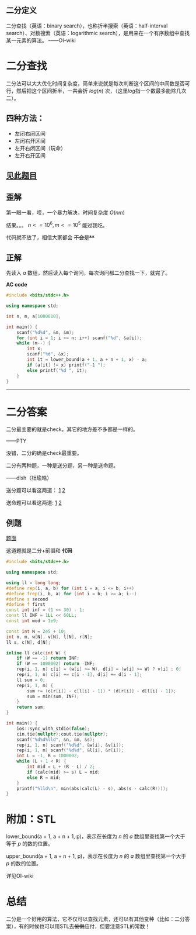 ## 二分定义
二分查找（英语：binary search），也称折半搜索（英语：half-interval search）、对数搜索（英语：logarithmic search），是用来在一个有序数组中查找某一元素的算法。
                                         ——OI-wiki
# 二分查找
二分法可以大大优化时间复杂度，简单来说就是每次判断这个区间的中间数是否可行，然后把这个区间折半，一共会折 $log(n)$ 次，（这里$log$指一个数最多能除几次二）。
## 四种方法：
- 左闭右闭区间
- 左闭右开区间
- 左开右闭区间（玩命）
- 左开右开区间

## [见此题目](https://www.luogu.com.cn/problem/P2249)

## 歪解
第一眼一看，哎，一个暴力解决，时间复杂度 $O(nm)$

结果。。。 $n <= 10^6, m <= 10^5$ 能过我吃。

代码就不放了，相信大家都会 ~~不会是**~~
## 正解
先读入 $a$ 数组，然后读入每个询问，每次询问都二分查找一下，就完了。

**AC code**
```cpp
#include <bits/stdc++.h>

using namespace std;

int n, m, a[1000010]; 

int main() {
	scanf("%d%d", &n, &m);
	for (int i = 1; i <= n; i++) scanf("%d", &a[i]);
	while (m--) {
		int x;
		scanf("%d", &x);
		int it = lower_bound(a + 1, a + n + 1, x) - a;
		if (a[it] != x) printf("-1 "); 
		else printf("%d ", it);
	}
} 
```


------------

# 二分答案
二分最主要的就是check，其它的地方差不多都是一样的。

——PTY

没错，二分的确是check最重要。

二分有两种题，一种是送分题，另一种是送命题。

——dlsh（杜瑜皓）

送分题可以看这两道： [1](https://www.luogu.com.cn/problem/P2249)
 [2](https://www.luogu.com.cn/problem/P8647)

送命题可以看这两道:  [1](https://www.luogu.com.cn/problem/P2619)
 [2](https://www.luogu.com.cn/problem/P3534)

 ## 例题
[题面](https://www.luogu.com.cn/problem/P1314)

这道题就是二分+前缀和
**代码**
```cpp
#include <bits/stdc++.h>

using namespace std;

using ll = long long;
#define rep(i, a, b) for (int i = a; i <= b; i++)
#define frep(i, b, a) for (int i = b; i >= a; i--)
#define s second
#define f first
const int inf = (1 << 30) - 1;
const ll INF = 1LL << 60LL;
const int mod = 1e9;

const int N = 2e5 + 10;
int n, m, w[N], v[N], l[N], r[N];
ll s, c[N], d[N];

inline ll calc(int W) {
	if (W == -1) return INF;
	if (W == 1000002) return -INF;
	rep(i, 1, n) c[i] = (w[i] >= W), d[i] = (w[i] >= W) ? v[i] : 0;
	rep(i, 1, n) c[i] += c[i - 1], d[i] += d[i - 1];
	ll sum = 0;
	rep(i, 1, m) {
		sum += (c[r[i]] - c[l[i] - 1]) * (d[r[i]] - d[l[i] - 1]);
		sum = min(sum, INF);
	}
	return sum;
}

int main() {
	ios::sync_with_stdio(false);
	cin.tie(nullptr);cout.tie(nullptr);
	scanf("%d%d%lld", &n, &m, &s);
	rep(i, 1, n) scanf("%d%d", &w[i], &v[i]);
	rep(i, 1, m) scanf("%d%d", &l[i], &r[i]);
	int L = -1, R = 1000002;
	while (L + 1 < R) {
		int mid = L + (R - L) / 2;
		if (calc(mid) >= s) L = mid;
		else R = mid;
	}
	printf("%lld\n", min(abs(calc(L) - s), abs(s - calc(R))));
}
```
# 附加：STL
lower_bound(a + 1, a + n + 1, p)，表示在长度为 $n$ 的 $a$ 数组里查找第一个大于等于 $p$ 的数的位置。

upper_bound(a + 1, a + n + 1, p)，表示在长度为 $n$ 的 $a$ 数组里查找第一个大于 $p$ 的数的位置。

详见OI-wiki
# 总结

二分是一个好用的算法，它不仅可以查找元素，还可以有其他变种（比如：二分答案），有的时候也可以用STL去~~偷懒~~应付，但要注意STL的常数！
